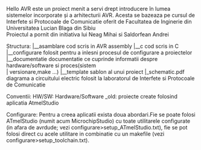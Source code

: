 Hello AVR este un proiect menit a servi drept introducere în lumea sistemelor incorporate și a arhitecturii AVR. Acesta se bazeaza pe cursul de Interfete si Protocoale de Comunicatie oferit de Facultatea de Inginerie din Universitatea Lucian Blaga din Sibiu  
Proiectul a pornit din initiativa lui Neag Mihai si Saldorfean Andrei

Structura:
|__asamblare     cod scris in AVR assembly
|__c             cod scris in C
|__configurare   folosit pentru a inlesni procesul de configurare a proiectelor
|__documentatie  documentatie ce cuprinde informatii despre hardware/software si proces(sistem       
|                versionare,make ...)
|__template      sablon al unui proiect
|_schematic.pdf  diagrama a circuitului electric folosit la laboratorul de  Interfete si Protocoale de 
                 Comunicatie

Conventii:
    HW/SW: Hardware/Software
    _old: proiecte create folosind aplicatia AtmelStudio

Configurare:
    Pentru a creea aplicatii exista doua abordari.Fie se poate folosi ATmelStudio (numit acum MicrochipStudio) cu toate utilitarele configurate (in afara de avrdude; vezi configurare>setup_ATmelStudio.txt), fie se pot folosi direct cu acele utilitare in combinatie cu un makefile (vezi configurare>setup_toolchain.txt).